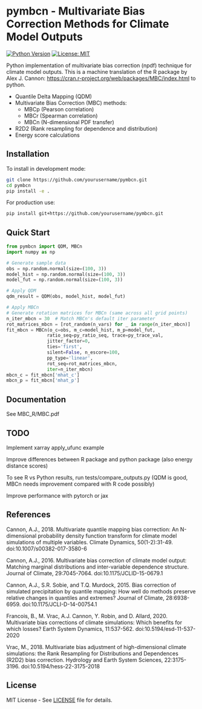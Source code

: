 # pymbcn - Multivariate Bias Correction Methods for Climate Model Outputs

[![Python Version](https://img.shields.io/badge/python-3.8%2B-blue)](https://www.python.org/)
[![License: MIT](https://img.shields.io/badge/License-MIT-yellow.svg)](https://opensource.org/licenses/MIT)

Python implementation of multivariate bias correction (npdf) technique for climate model outputs. This is a machine translation of the R package by Alex J. Cannon: https://cran.r-project.org/web/packages/MBC/index.html to python.

- Quantile Delta Mapping (QDM)
- Multivariate Bias Correction (MBC) methods:
  - MBCp (Pearson correlation)
  - MBCr (Spearman correlation)
  - MBCn (N-dimensional PDF transfer)
- R2D2 (Rank resampling for dependence and distribution)
- Energy score calculations

## Installation

To install in development mode:

```bash
git clone https://github.com/yourusername/pymbcn.git
cd pymbcn
pip install -e .
```

For production use:

```bash
pip install git+https://github.com/yourusername/pymbcn.git
```

## Quick Start

```python
from pymbcn import QDM, MBCn
import numpy as np

# Generate sample data
obs = np.random.normal(size=(100, 3))
model_hist = np.random.normal(size=(100, 3))
model_fut = np.random.normal(size=(100, 3))

# Apply QDM
qdm_result = QDM(obs, model_hist, model_fut)

# Apply MBCn
# Generate rotation matrices for MBCn (same across all grid points)
n_iter_mbcn = 30  # Match MBCn's default iter parameter
rot_matrices_mbcn = [rot_random(n_vars) for _ in range(n_iter_mbcn)]
fit_mbcn = MBCn(o_c=obs, m_c=model_hist, m_p=model_fut,
               ratio_seq=py_ratio_seq, trace=py_trace_val,
               jitter_factor=0, 
               ties='first',    
               silent=False, n_escore=100,
               pp_type='linear',
               rot_seq=rot_matrices_mbcn,
               iter=n_iter_mbcn)
mbcn_c = fit_mbcn['mhat_c']
mbcn_p = fit_mbcn['mhat_p']

```

## Documentation

See MBC_R/MBC.pdf

## TODO

Implement xarray apply_ufunc example

Improve differences between R package and python package (also energy distance scores)

To see R vs Python results, run tests/compare_outputs.py (QDM is good, MBCn needs improvement compared with R code possibly)

Improve performance with pytorch or jax

## References

Cannon, A.J., 2018. Multivariate quantile mapping bias correction: An N-dimensional probability density function transform for climate model simulations of multiple variables. Climate Dynamics, 50(1-2):31-49. doi:10.1007/s00382-017-3580-6

Cannon, A.J., 2016. Multivariate bias correction of climate model output: Matching marginal distributions and inter-variable dependence structure. Journal of Climate, 29:7045-7064. doi:10.1175/JCLID-15-0679.1

Cannon, A.J., S.R. Sobie, and T.Q. Murdock, 2015. Bias correction of simulated precipitation by quantile mapping: How well do methods preserve relative changes in quantiles and extremes? Journal of Climate, 28:6938-6959. doi:10.1175/JCLI-D-14-00754.1

Francois, B., M. Vrac, A.J. Cannon, Y. Robin, and D. Allard, 2020. Multivariate bias corrections of climate simulations: Which benefits for which losses? Earth System Dynamics, 11:537-562. doi:10.5194/esd-11-537-2020

Vrac, M., 2018. Multivariate bias adjustment of high-dimensional climate simulations: the Rank Resampling for Distributions and Dependences (R2D2) bias correction. Hydrology and Earth System Sciences, 22:3175-3196. doi:10.5194/hess-22-3175-2018

## License

MIT License - See [LICENSE](LICENSE) file for details.

